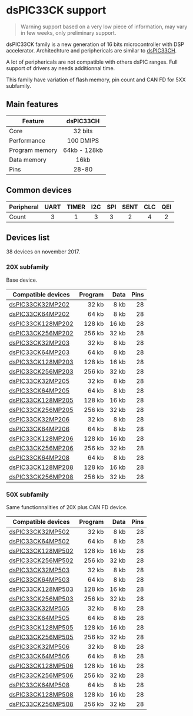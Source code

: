 # dsPIC33CK support

> Warning support based on a very low piece of information, may vary in few weeks, only preliminary support.

dsPIC33CK family is a new generation of 16 bits microcontroller with DSP accelerator. Architechture and periphericals
are similar to [dsPIC33CH](../dspic33ch/README.md).

A lot of periphericals are not compatible with others dsPIC ranges. Full support of drivers ay needs additionnal time.

This family have variation of flash memory, pin count and CAN FD for 5XX subfamily.

## Main features

|Feature|dsPIC33CH|
|-------|:------:|
|Core|32 bits|
|Performance|100 DMIPS|
|Program memory|64kb - 128kb|
|Data memory|16kb|
|Pins|28-80|

## Common devices

|Peripheral|UART|TIMER|I2C|SPI|SENT|CLC|QEI|
|----------|:--:|:---:|:-:|:-:|:--:|:-:|:-:|
|Count     |   3|    1|  3|  3|   2|  4|  2|

## Devices list

38 devices on november 2017.

### 20X subfamily

Base device.

|Compatible devices|Program|Data|Pins|
|---------|--:|--:|--:|
|[dsPIC33CK32MP202](http://microchip.com/wwwproducts/en/dsPIC33CK32MP202)  | 32 kb| 8 kb|28|
|[dsPIC33CK64MP202](http://microchip.com/wwwproducts/en/dsPIC33CK64MP202)  | 64 kb| 8 kb|28|
|[dsPIC33CK128MP202](http://microchip.com/wwwproducts/en/dsPIC33CK128MP202)|128 kb|16 kb|28|
|[dsPIC33CK256MP202](http://microchip.com/wwwproducts/en/dsPIC33CK256MP202)|256 kb|32 kb|28|
|[dsPIC33CK32MP203](http://microchip.com/wwwproducts/en/dsPIC33CK32MP203)  | 32 kb| 8 kb|28|
|[dsPIC33CK64MP203](http://microchip.com/wwwproducts/en/dsPIC33CK64MP203)  | 64 kb| 8 kb|28|
|[dsPIC33CK128MP203](http://microchip.com/wwwproducts/en/dsPIC33CK128MP203)|128 kb|16 kb|28|
|[dsPIC33CK256MP203](http://microchip.com/wwwproducts/en/dsPIC33CK256MP203)|256 kb|32 kb|28|
|[dsPIC33CK32MP205](http://microchip.com/wwwproducts/en/dsPIC33CK32MP205)  | 32 kb| 8 kb|28|
|[dsPIC33CK64MP205](http://microchip.com/wwwproducts/en/dsPIC33CK64MP205)  | 64 kb| 8 kb|28|
|[dsPIC33CK128MP205](http://microchip.com/wwwproducts/en/dsPIC33CK128MP205)|128 kb|16 kb|28|
|[dsPIC33CK256MP205](http://microchip.com/wwwproducts/en/dsPIC33CK256MP205)|256 kb|32 kb|28|
|[dsPIC33CK32MP206](http://microchip.com/wwwproducts/en/dsPIC33CK32MP206)  | 32 kb| 8 kb|28|
|[dsPIC33CK64MP206](http://microchip.com/wwwproducts/en/dsPIC33CK64MP206)  | 64 kb| 8 kb|28|
|[dsPIC33CK128MP206](http://microchip.com/wwwproducts/en/dsPIC33CK128MP206)|128 kb|16 kb|28|
|[dsPIC33CK256MP206](http://microchip.com/wwwproducts/en/dsPIC33CK256MP206)|256 kb|32 kb|28|
|[dsPIC33CK64MP208](http://microchip.com/wwwproducts/en/dsPIC33CK64MP208)  | 64 kb| 8 kb|28|
|[dsPIC33CK128MP208](http://microchip.com/wwwproducts/en/dsPIC33CK128MP208)|128 kb|16 kb|28|
|[dsPIC33CK256MP208](http://microchip.com/wwwproducts/en/dsPIC33CK256MP208)|256 kb|32 kb|28|

### 50X subfamily

Same functionnalities of 20X plus CAN FD device.

|Compatible devices|Program|Data|Pins|
|---------|--:|--:|--:|
|[dsPIC33CK32MP502](http://microchip.com/wwwproducts/en/dsPIC33CK32MP502)  | 32 kb| 8 kb|28|
|[dsPIC33CK64MP502](http://microchip.com/wwwproducts/en/dsPIC33CK64MP502)  | 64 kb| 8 kb|28|
|[dsPIC33CK128MP502](http://microchip.com/wwwproducts/en/dsPIC33CK128MP502)|128 kb|16 kb|28|
|[dsPIC33CK256MP502](http://microchip.com/wwwproducts/en/dsPIC33CK256MP502)|256 kb|32 kb|28|
|[dsPIC33CK32MP503](http://microchip.com/wwwproducts/en/dsPIC33CK32MP503)  | 32 kb| 8 kb|28|
|[dsPIC33CK64MP503](http://microchip.com/wwwproducts/en/dsPIC33CK64MP503)  | 64 kb| 8 kb|28|
|[dsPIC33CK128MP503](http://microchip.com/wwwproducts/en/dsPIC33CK128MP503)|128 kb|16 kb|28|
|[dsPIC33CK256MP503](http://microchip.com/wwwproducts/en/dsPIC33CK256MP503)|256 kb|32 kb|28|
|[dsPIC33CK32MP505](http://microchip.com/wwwproducts/en/dsPIC33CK32MP505)  | 32 kb| 8 kb|28|
|[dsPIC33CK64MP505](http://microchip.com/wwwproducts/en/dsPIC33CK64MP505)  | 64 kb| 8 kb|28|
|[dsPIC33CK128MP505](http://microchip.com/wwwproducts/en/dsPIC33CK128MP505)|128 kb|16 kb|28|
|[dsPIC33CK256MP505](http://microchip.com/wwwproducts/en/dsPIC33CK256MP505)|256 kb|32 kb|28|
|[dsPIC33CK32MP506](http://microchip.com/wwwproducts/en/dsPIC33CK32MP506)  | 32 kb| 8 kb|28|
|[dsPIC33CK64MP506](http://microchip.com/wwwproducts/en/dsPIC33CK64MP506)  | 64 kb| 8 kb|28|
|[dsPIC33CK128MP506](http://microchip.com/wwwproducts/en/dsPIC33CK128MP506)|128 kb|16 kb|28|
|[dsPIC33CK256MP506](http://microchip.com/wwwproducts/en/dsPIC33CK256MP506)|256 kb|32 kb|28|
|[dsPIC33CK64MP508](http://microchip.com/wwwproducts/en/dsPIC33CK64MP508)  | 64 kb| 8 kb|28|
|[dsPIC33CK128MP508](http://microchip.com/wwwproducts/en/dsPIC33CK128MP508)|128 kb|16 kb|28|
|[dsPIC33CK256MP508](http://microchip.com/wwwproducts/en/dsPIC33CK256MP508)|256 kb|32 kb|28|
